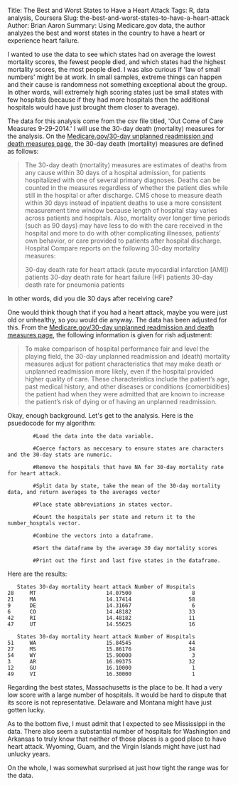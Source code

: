 ﻿Title: The Best and Worst States to Have a Heart Attack
Tags: R, data analysis, Coursera
Slug: the-best-and-worst-states-to-have-a-heart-attack
Author: Brian Aaron
Summary: Using Medicare.gov data, the author analyzes the best and worst states in the country to have a heart or experience heart failure.


I wanted to use the data to see which states had on average the lowest mortality scores, the fewest people died, and which states had the highest mortality scores, 
the most people died. I was also curious if 'law of small numbers' might be at work. In small samples, extreme things can happen and their cause is randomness not 
something exceptional about the group. In other words, will extremely high scoring states just be small states with few hospitals (because if they had more hospitals 
then the additional hospitals would have just brought them closer to average).

The data for this analysis come from the csv file titled, 'Out Come of Care Measures 9-29-2014.' I will use the 30-day death (mortality) measures for the analysis.
On the [Medicare.gov/30-day unplanned readmission and death measures page](http://www.medicare.gov/hospitalcompare/data/30-day-measures.html),
the 30-day death (mortality) measures are defined as follows:

>The 30-day death (mortality) measures are estimates of deaths from any cause within 30 days of a hospital admission, for patients hospitalized with one of 
>several primary diagnoses. Deaths can be counted in the measures regardless of whether the patient dies while still in the hospital or after discharge. 
>CMS chose to measure death within 30 days instead of inpatient deaths to use a more consistent measurement time window because length of hospital stay 
>varies across patients and hospitals. Also, mortality over longer time periods (such as 90 days) may have less to do with the care received in the hospital 
>and more to do with other complicating illnesses, patients’ own behavior, or care provided to patients after hospital discharge. Hospital Compare reports 
>on the following 30-day mortality measures:
>
>30-day death rate for heart attack (acute myocardial infarction [AMI]) patients
>30-day death rate for heart failure (HF) patients
>30-day death rate for pneumonia patients

In other words, did you die 30 days after receiving care?

One would think though that if you had a heart attack, maybe you were just old or unhealthy, so you would die anyway. The data has been adjusted for this. 
From the [Medicare.gov/30-day unplanned readmission and death measures page](http://www.medicare.gov/hospitalcompare/data/30-day-measures.html), the following
information is given for rish adjustment:

>To make comparison of hospital performance fair and level the playing field, the 30-day unplanned readmission and (death) mortality measures adjust for patient 
>characteristics that may make death or unplanned readmission more likely, even if the hospital provided higher quality of care. These characteristics include 
>the patient’s age, past medical history, and other diseases or conditions (comorbidities) the patient had when they were admitted that are known to increase 
>the patient’s risk of dying or of having an unplanned readmission.

Okay, enough background. Let's get to the analysis. Here is the psuedocode for my algorithm:

```
        #Load the data into the data variable.
        
        #Coerce factors as neccesary to ensure states are characters and the 30-day stats are numeric.
        
        #Remove the hospitals that have NA for 30-day mortality rate for heart attack.
        
        #Split data by state, take the mean of the 30-day mortality data, and return averages to the averages vector
        
        #Place state abbreviations in states vector.
        
        #Count the hospitals per state and return it to the number_hosptals vector.
        
        #Combine the vectors into a dataframe.

        #Sort the dataframe by the average 30 day mortality scores
        
        #Print out the first and last five states in the dataframe.
```

Here are the results:
```
   States 30-day mortality heart attack Number of Hospitals
28     MT                      14.07500                   8
21     MA                      14.17414                  58
9      DE                      14.31667                   6
6      CO                      14.48182                  33
42     RI                      14.48182                  11
47     UT                      14.55625                  16

   States 30-day mortality heart attack Number of Hospitals
51     WA                      15.84545                  44
27     MS                      15.86176                  34
54     WY                      15.90000                   3
3      AR                      16.09375                  32
12     GU                      16.10000                   1
49     VI                      16.30000                   1
```

Regarding the best states, Massachusetts is the place to be. It had a very low score with a large number of hospitals. It would be hard to dispute that its score
is not representative. Delaware and Montana might have just gotten lucky.

As to the bottom five, I must admit that I expected to see Mississippi in the data. There also seem a substantial number of hospitals for Washington and Arkansas to 
truly know that neither of those places is a good place to have heart attack. Wyoming, Guam, and the Virgin Islands might have just had unlucky years.

On the whole, I was somewhat surprised at just how tight the range was for the data. 



